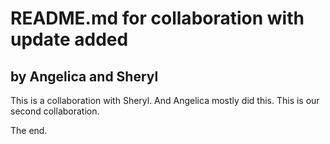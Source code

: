 # README.md for collaboration with update added

## by Angelica and Sheryl

This is a collaboration with Sheryl. And Angelica mostly did this. 
This is our second collaboration.

The end.